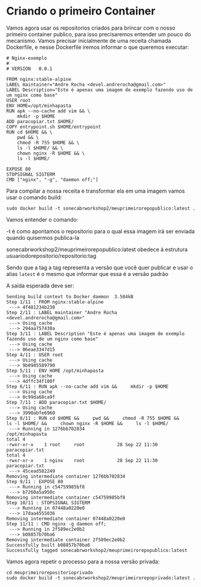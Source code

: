 # Criando o primeiro Container

Vamos agora usar os repositorios criados para brincar com o nosso primeiro container publico, para isso precisaremos entender um pouco do mecanismo.
Vamos precisar inicialmente de uma receita chamada Dockerfile, e nesse Dockerfile iremos informar o que queremos executar:
```
# Nginx-exemplo
#
# VERSION   0.0.1

FROM nginx:stable-alpine 
LABEL maintainer="Andre Rocha <devel.andrerocha@gmail.com>"
LABEL Description="Este é apenas uma imagem de exemplo fazendo uso de um nginx como base"
USER root
ENV HOME=/opt/minhapasta
RUN apk --no-cache add vim && \
    mkdir -p $HOME  
ADD paracopiar.txt $HOME/
COPY entrypoint.sh $HOME/entrypoint
RUN cd $HOME && \
    pwd && \
    chmod -R 755 $HOME && \
    ls -l $HOME/ && \
    chown nginx -R $HOME && \
    ls -l $HOME/

EXPOSE 80
STOPSIGNAL SIGTERM
CMD ["nginx", "-g", "daemon off;"]
```
Para compilar a nossa receita e transformar ela em uma imagem vamos usar o comando build:
```
sudo docker build -t sonecabrworkshop2/meuprimeirorepopublico:latest .
```
Vamos entender o comando:

-t é como apontamos o repositorio para o qual essa imagem irá ser enviada quando quisermos publica-la

sonecabrworkshop2/meuprimeirorepopublico:latest obedece à estrutura usuariodorepositorio/repositorio:tag

Sendo que a tag a tag representa a versão que você quer publicar e usar o alias `latest` é o mesmo que informar que essa é a versão padrão

A saída esperada deve ser:
```
Sending build context to Docker daemon  3.584kB
Step 1/11 : FROM nginx:stable-alpine
 ---> 4f481234b230
Step 2/11 : LABEL maintainer "Andre Rocha <devel.andrerocha@gmail.com>"
 ---> Using cache
 ---> 294aa757430a
Step 3/11 : LABEL Description "Este é apenas uma imagem de exemplo fazendo uso de um nginx como base"
 ---> Using cache
 ---> 06eae3347d15
Step 4/11 : USER root
 ---> Using cache
 ---> 9b0945589790
Step 5/11 : ENV HOME /opt/minhapasta
 ---> Using cache
 ---> 4dffc34f180f
Step 6/11 : RUN apk --no-cache add vim &&     mkdir -p $HOME
 ---> Using cache
 ---> 0c99da68ca9f
Step 7/11 : ADD paracopiar.txt $HOME/
 ---> Using cache
 ---> 3990abfe6960
Step 8/11 : RUN cd $HOME &&     pwd &&     chmod -R 755 $HOME &&     ls -l $HOME/ &&     chown nginx -R $HOME &&     ls -l $HOME/
 ---> Running in 1276bb702834
/opt/minhapasta
total 4
-rwxr-xr-x    1 root     root            28 Sep 22 11:30 paracopiar.txt
total 4
-rwxr-xr-x    1 nginx    root            28 Sep 22 11:30 paracopiar.txt
 ---> 45cead582249
Removing intermediate container 1276bb702834
Step 9/11 : EXPOSE 80
 ---> Running in c54759985bf8
 ---> b7260a5a950c
Removing intermediate container c54759985bf8
Step 10/11 : STOPSIGNAL SIGTERM
 ---> Running in 07448a0220e0
 ---> 17daa4555036
Removing intermediate container 07448a0220e0
Step 11/11 : CMD nginx -g daemon off;
 ---> Running in 2f589ec2e0b2
 ---> b08857b70ba6
Removing intermediate container 2f589ec2e0b2
Successfully built b08857b70ba6
Successfully tagged sonecabrworkshop2/meuprimeirorepopublico:latest

```
Vamos agora repetir o processo para a nossa versão privada:

```
cd meuprimeirorepositorioprivado
sudo docker build -t sonecabrworkshop2/meuprimeirorepoprivado:latest .
```


